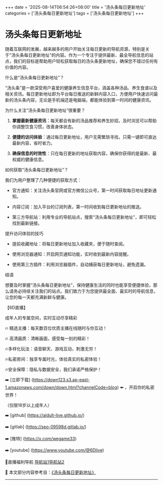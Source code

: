 +++
date = '2025-08-14T06:54:26+08:00'
title = '汤头条每日更新地址'
categories = ['汤头条每日更新地址']
tags = ['汤头条每日更新地址']
+++

# 汤头条每日更新地址

随着互联网的发展，越来越多的用户开始关注每日更新的导航资源，特别是关于"汤头条每日更新地址"的内容。作为一个专注于提供最新、最全导航信息的站点，我们的目标是帮助用户轻松获取每日的汤头条更新地址，确保您不错过任何有价值的内容。

什么是“汤头条每日更新地址”？

“汤头条”是一款深受用户喜爱的健康养生信息平台，涵盖各种汤品、养生食谱以及相关资讯。每日更新地址即为平台每日推送的新鲜内容入口，方便用户快速访问最新的汤头条内容，无论是手机端还是电脑端，都能体验到第一时间的健康资讯。

为什么关注“汤头条每日更新地址”很重要？

1. **掌握最新健康资讯**：每天都会有新的汤品推荐和养生妙招，及时浏览可以帮助你调整饮食习惯，改善身体状态。

2. **便捷的访问体验**：通过每日更新地址，用户无需繁琐寻找，只需一键即可直达最新内容，省时省力。

3. **确保信息的时效性**：只在每日更新的地址获取内容，确保你获得的是最新、最权威的健康信息。

如何获取“汤头条每日更新地址”？

我们为用户整理了几种便捷的获取方式：

- 官方通知：关注汤头条官网或官方微信公众号，第一时间获取每日地址更新通知。

- 内容订阅：加入平台的订阅列表，第一时间收到每日更新地址的推送。

- 第三方导航站：利用专业的导航站点，搜索“汤头条每日更新地址”，即可轻松找到最新链接。

提升访问体验的技巧

- 提前收藏地址：将每日更新地址加入收藏夹，便于随时查阅。

- 使用浏览器通知：开启网页通知功能，实时收到最新内容提醒。

- 使用第三方插件：利用浏览器插件，自动捕获每日更新地址，避免遗漏。

结语

想要及时掌握“汤头条每日更新地址”，保持健康生活的同时也能享受便捷体验，那么请务必持续关注我们的站点。我们致力于为您提供最全面、最实时的导航信息，让您的每一天都充满新鲜与健康。

【6D直播】

成年人的专属空间，实时互动尽享精彩

🔥 精选主播：每天数百位优质主播在线随时与你互动！

🔥 高清画质：清晰画面，感受每一刻的精彩！

🔥多样化玩法：语音聊天、游戏互动，刺激无穷！

🔥私密房间：独享专属时光，体验真实的私密体验！

🔥安全保障：隐私与数据安全，我们承诺严格保护！

➡️ [立即下载] (https://down123.s3.ap-east-1.amazonaws.com/down/down.html?channelCode=blog) ⬅️ ，开启你的私密世界！

（仅限18岁以上成年人）

➡️ [github] (https://aldult-live.github.io/)

➡️ [gitlab] (https://seo-09598d.gitlab.io/)

➡️ [推特] (https://x.com/wegame33)

➡️ [youtube] (https://www.youtube.com/@6Dlive)

🔞直播福利导航   [导航站1](https://webstack-86085a.gitlab.io/)[导航站2](https://onlygit123-2.github.io/)


📘 本文部分内容参考自：[《汤头条每日更新地址》](https://webstack-hugo-16.pages.dev/)

---
